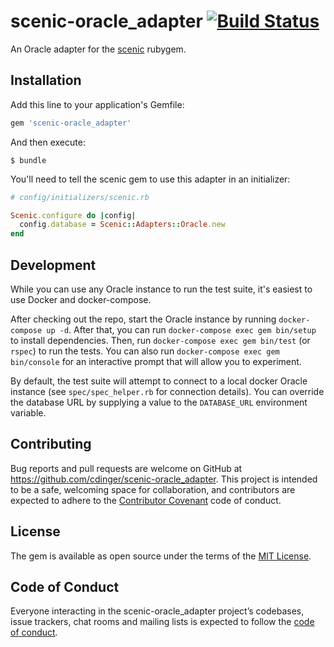 # scenic-oracle_adapter [![Build Status](https://github.com/cdinger/scenic-oracle_adapter/actions/workflows/ci.yml/badge.svg?branch=master)](https://github.com/cdinger/scenic-oracle_adapter/actions/workflows/ci.yml?query=branch%3Amaster)

An Oracle adapter for the [scenic](https://github.com/scenic-views/scenic) rubygem.

## Installation

Add this line to your application's Gemfile:

```ruby
gem 'scenic-oracle_adapter'
```

And then execute:

    $ bundle

You'll need to tell the scenic gem to use this adapter in an initializer:

```ruby
# config/initializers/scenic.rb

Scenic.configure do |config|
  config.database = Scenic::Adapters::Oracle.new
end
```

## Development

While you can use any Oracle instance to run the test suite, it's easiest to use Docker and docker-compose.

After checking out the repo, start the Oracle instance by running `docker-compose up -d`. After that, you can 
run `docker-compose exec gem bin/setup` to install dependencies. Then, run `docker-compose exec gem bin/test` (or `rspec`) to run the tests.
You can also run `docker-compose exec gem bin/console` for an interactive prompt that will allow you to experiment.

By default, the test suite will attempt to connect to a local docker Oracle instance (see `spec/spec_helper.rb` for connection details).
You can override the database URL by supplying a value to the `DATABASE_URL` environment variable.

## Contributing

Bug reports and pull requests are welcome on GitHub at https://github.com/cdinger/scenic-oracle_adapter. This project is intended to be a safe, welcoming space for collaboration, and contributors are expected to adhere to the [Contributor Covenant](http://contributor-covenant.org) code of conduct.

## License

The gem is available as open source under the terms of the [MIT License](https://opensource.org/licenses/MIT).

## Code of Conduct

Everyone interacting in the scenic-oracle_adapter project’s codebases, issue trackers, chat rooms and mailing lists is expected to follow the [code of conduct](https://github.com/cdinger/scenic-oracle_adapter/blob/master/CODE_OF_CONDUCT.md).
